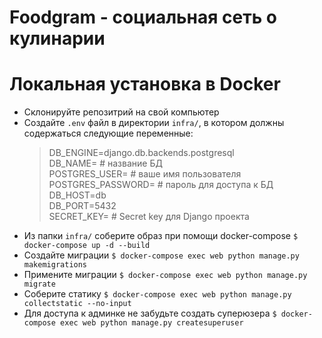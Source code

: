# Foodgram - социальная сеть о кулинарии

# Локальная установка в Docker

- Склонируйте репозитрий на свой компьютер
- Создайте `.env` файл в директории `infra/`, в котором должны содержаться следующие переменные:
    >DB_ENGINE=django.db.backends.postgresql\
    DB_NAME= # название БД\
	POSTGRES_USER= # ваше имя пользователя\
    POSTGRES_PASSWORD= # пароль для доступа к БД\
    DB_HOST=db\
    DB_PORT=5432\
    SECRET_KEY= # Secret key для Django проекта
- Из папки `infra/` соберите образ при помощи docker-compose
`$ docker-compose up -d --build`
- Создайте миграции
`$ docker-compose exec web python manage.py makemigrations`
- Примените миграции
`$ docker-compose exec web python manage.py migrate`
- Соберите статику
`$ docker-compose exec web python manage.py collectstatic --no-input`
- Для доступа к админке не забудьте создать суперюзера
`$ docker-compose exec web python manage.py createsuperuser`